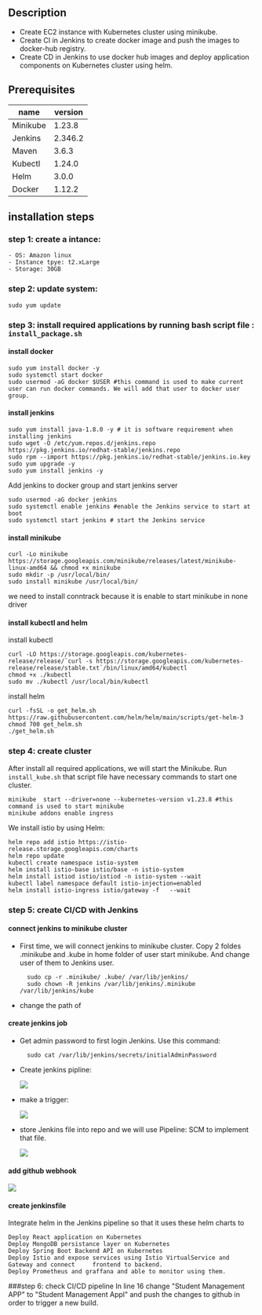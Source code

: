 ## Description
- Create EC2 instance with Kubernetes cluster using minikube.
- Create CI in Jenkins to create docker image and push the images to docker-hub registry.
- Create CD in Jenkins to use docker hub images and deploy application components on Kubernetes cluster using helm.
## Prerequisites
| name  | version |
| ------------- | ------------- |
|  Minikube | 1.23.8    |
| Jenkins     |  2.346.2 |
| Maven      |  3.6.3     |
| Kubectl     | 1.24.0    |
| Helm         | 3.0.0     |
| Docker      | 1.12.2    |
## installation steps
### step 1: create a intance: 
    - OS: Amazon linux
    - Instance tpye: t2.xLarge
    - Storage: 30GB

### step 2: update system:
   `sudo yum update`
### step 3: install required applications by running bash script file : `install_package.sh`
#### install docker
	sudo yum install docker -y
	sudo systemctl start docker
	sudo usermod -aG docker $USER #this command is used to make current user can run docker commands. We will add that user to docker user group.
#### install jenkins

	sudo yum install java-1.8.0 -y # it is software requirement when installing jenkins
	sudo wget -O /etc/yum.repos.d/jenkins.repo https://pkg.jenkins.io/redhat-stable/jenkins.repo 
 	sudo rpm --import https://pkg.jenkins.io/redhat-stable/jenkins.io.key
	sudo yum upgrade -y
	sudo yum install jenkins -y
Add jenkins to docker group and start jenkins server

	sudo usermod -aG docker jenkins 
	sudo systemctl enable jenkins #enable the Jenkins service to start at boot
	sudo systemctl start jenkins # start the Jenkins service
#### install minikube
	curl -Lo minikube https://storage.googleapis.com/minikube/releases/latest/minikube-linux-amd64 && chmod +x minikube
	sudo mkdir -p /usr/local/bin/
	sudo install minikube /usr/local/bin/
we need to install conntrack because it is enable to start minikube in none driver
#### install kubectl and helm
install kubectl

	curl -LO https://storage.googleapis.com/kubernetes-release/release/`curl -s https://storage.googleapis.com/kubernetes-release/release/stable.txt`/bin/linux/amd64/kubectl
	chmod +x ./kubectl
	sudo mv ./kubectl /usr/local/bin/kubectl

install helm 

	curl -fsSL -o get_helm.sh https://raw.githubusercontent.com/helm/helm/main/scripts/get-helm-3
	chmod 700 get_helm.sh
	./get_helm.sh
### step 4: create cluster
After install all required applications, we will start the Minikube. Run `install_kube.sh` that script file have necessary commands to start one cluster.

	minikube  start --driver=none --kubernetes-version v1.23.8 #this command is used to start minikube
	minikube addons enable ingress
We install istio by using Helm:

	helm repo add istio https://istio-release.storage.googleapis.com/charts
	helm repo update
	kubectl create namespace istio-system
	helm install istio-base istio/base -n istio-system
	helm install istiod istio/istiod -n istio-system --wait
	kubectl label namespace default istio-injection=enabled
	helm install istio-ingress istio/gateway -f   --wait
### step 5: create CI/CD with Jenkins
#### connect jenkins to minikube cluster
- First time, we will connect jenkins to minikube cluster. Copy 2 foldes .minikube and .kube in home folder of user start minikube. And change user of them to Jenkins user.

		sudo cp -r .minikube/ .kube/ /var/lib/jenkins/
		sudo chown -R jenkins /var/lib/jenkins/.minikube /var/lib/jenkins/kube
- change the path of 

#### create jenkins job
- Get admin password to first login Jenkins. Use this command:

		sudo cat /var/lib/jenkins/secrets/initialAdminPassword
- Create jenkins pipline:

	![](https://github.com/thangSu/thang-poc2/blob/master/data/MicrosoftTeams-image1%20(3).png)
- make a trigger:

	![](https://github.com/thangSu/thang-poc2/blob/master/data/MicrosoftTeams-image1%20(2).png)
- store Jenkins file into repo and we will use Pipeline: SCM to implement that file.

	![](https://github.com/thangSu/thang-poc2/blob/master/data/MicrosoftTeams-image1%20(1).png)
	
#### add github webhook

![](https://github.com/thangSu/thang-poc2/blob/master/data/Annotation%202022-07-25%20155115.png)

#### create jenkinsfile
Integrate helm in the Jenkins pipeline so that it uses these helm charts to

	Deploy React application on Kubernetes
	Deploy MongoDB persistance layer on Kubernetes
	Deploy Spring Boot Backend API on Kubernetes
	Deploy Istio and expose services using Istio VirtualService and Gateway and connect 	frontend to backend.
	Deploy Prometheus and graffana and able to monitor using them.
###step 6: check CI/CD pipeline
In line 16 change "Student Management APP" to "Student Management Appl" and push the changes to github in order to trigger a new build.
